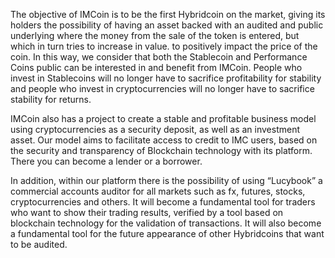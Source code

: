 The objective of IMCoin is to be the first Hybridcoin on the market, giving its holders the possibility of having an asset backed with an audited and public underlying where the money from the sale of the token is entered, but which in turn tries to increase in value. to positively impact the price of the coin. In this way, we consider that both the Stablecoin and Performance Coins public can be interested in and benefit from IMCoin. People who invest in Stablecoins will no longer have to sacrifice profitability for stability and people who invest in cryptocurrencies will no longer have to sacrifice stability for returns.

IMCoin also has a project to create a stable and profitable business model using cryptocurrencies as a security deposit, as well as an investment asset. Our model aims to facilitate access to credit to IMC users, based on the security and transparency of Blockchain technology with its platform. There you can become a lender or a borrower.

In addition, within our platform there is the possibility of using “Lucybook” a commercial accounts auditor for all markets such as fx, futures, stocks, cryptocurrencies and others. It will become a fundamental tool for traders who want to show their trading results, verified by a tool based on blockchain technology for the validation of transactions. It will also become a fundamental tool for the future appearance of other Hybridcoins that want to be audited.

